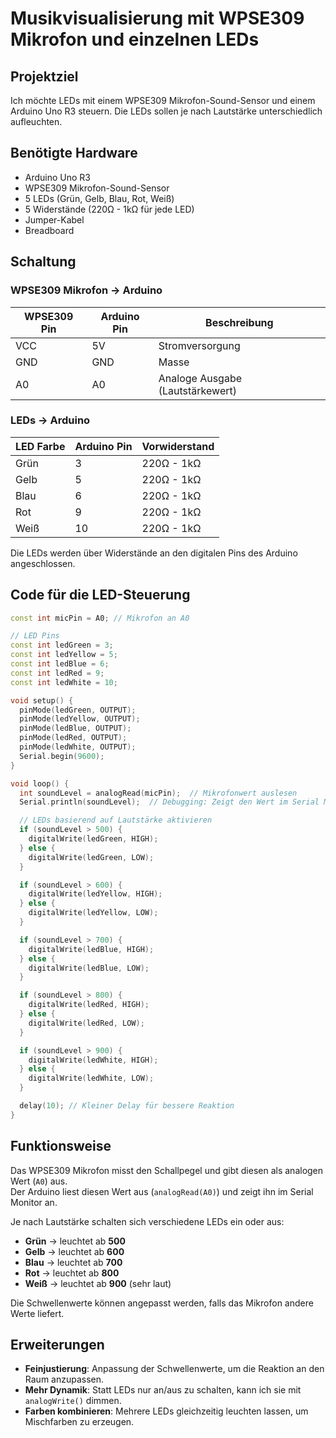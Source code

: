 # Musikvisualisierung mit WPSE309 Mikrofon und einzelnen LEDs

## Projektziel
Ich möchte LEDs mit einem WPSE309 Mikrofon-Sound-Sensor und einem Arduino Uno R3 steuern. Die LEDs sollen je nach Lautstärke unterschiedlich aufleuchten.

## Benötigte Hardware
- Arduino Uno R3
- WPSE309 Mikrofon-Sound-Sensor
- 5 LEDs (Grün, Gelb, Blau, Rot, Weiß)
- 5 Widerstände (220Ω - 1kΩ für jede LED)
- Jumper-Kabel
- Breadboard

## Schaltung
### WPSE309 Mikrofon → Arduino
| WPSE309 Pin | Arduino Pin | Beschreibung |
|------------|------------|--------------|
| VCC        | 5V         | Stromversorgung |
| GND        | GND        | Masse |
| A0         | A0         | Analoge Ausgabe (Lautstärkewert) |

### LEDs → Arduino
| LED Farbe | Arduino Pin | Vorwiderstand |
|----------|------------|--------------|
| Grün     | 3          | 220Ω - 1kΩ |
| Gelb     | 5          | 220Ω - 1kΩ |
| Blau     | 6          | 220Ω - 1kΩ |
| Rot      | 9          | 220Ω - 1kΩ |
| Weiß     | 10         | 220Ω - 1kΩ |

Die LEDs werden über Widerstände an den digitalen Pins des Arduino angeschlossen.

## Code für die LED-Steuerung
```cpp
const int micPin = A0; // Mikrofon an A0

// LED Pins
const int ledGreen = 3;
const int ledYellow = 5;
const int ledBlue = 6;
const int ledRed = 9;
const int ledWhite = 10;

void setup() {
  pinMode(ledGreen, OUTPUT);
  pinMode(ledYellow, OUTPUT);
  pinMode(ledBlue, OUTPUT);
  pinMode(ledRed, OUTPUT);
  pinMode(ledWhite, OUTPUT);
  Serial.begin(9600);
}

void loop() {
  int soundLevel = analogRead(micPin);  // Mikrofonwert auslesen
  Serial.println(soundLevel);  // Debugging: Zeigt den Wert im Serial Monitor

  // LEDs basierend auf Lautstärke aktivieren
  if (soundLevel > 500) {
    digitalWrite(ledGreen, HIGH);
  } else {
    digitalWrite(ledGreen, LOW);
  }

  if (soundLevel > 600) {
    digitalWrite(ledYellow, HIGH);
  } else {
    digitalWrite(ledYellow, LOW);
  }

  if (soundLevel > 700) {
    digitalWrite(ledBlue, HIGH);
  } else {
    digitalWrite(ledBlue, LOW);
  }

  if (soundLevel > 800) {
    digitalWrite(ledRed, HIGH);
  } else {
    digitalWrite(ledRed, LOW);
  }

  if (soundLevel > 900) {
    digitalWrite(ledWhite, HIGH);
  } else {
    digitalWrite(ledWhite, LOW);
  }

  delay(10); // Kleiner Delay für bessere Reaktion
}
```

## Funktionsweise
Das WPSE309 Mikrofon misst den Schallpegel und gibt diesen als analogen Wert (`A0`) aus.  
Der Arduino liest diesen Wert aus (`analogRead(A0)`) und zeigt ihn im Serial Monitor an.

Je nach Lautstärke schalten sich verschiedene LEDs ein oder aus:

- **Grün** → leuchtet ab **500**
- **Gelb** → leuchtet ab **600**
- **Blau** → leuchtet ab **700**
- **Rot** → leuchtet ab **800**
- **Weiß** → leuchtet ab **900** (sehr laut)

Die Schwellenwerte können angepasst werden, falls das Mikrofon andere Werte liefert.

## Erweiterungen
- **Feinjustierung**: Anpassung der Schwellenwerte, um die Reaktion an den Raum anzupassen.
- **Mehr Dynamik**: Statt LEDs nur an/aus zu schalten, kann ich sie mit `analogWrite()` dimmen.
- **Farben kombinieren**: Mehrere LEDs gleichzeitig leuchten lassen, um Mischfarben zu erzeugen.  
